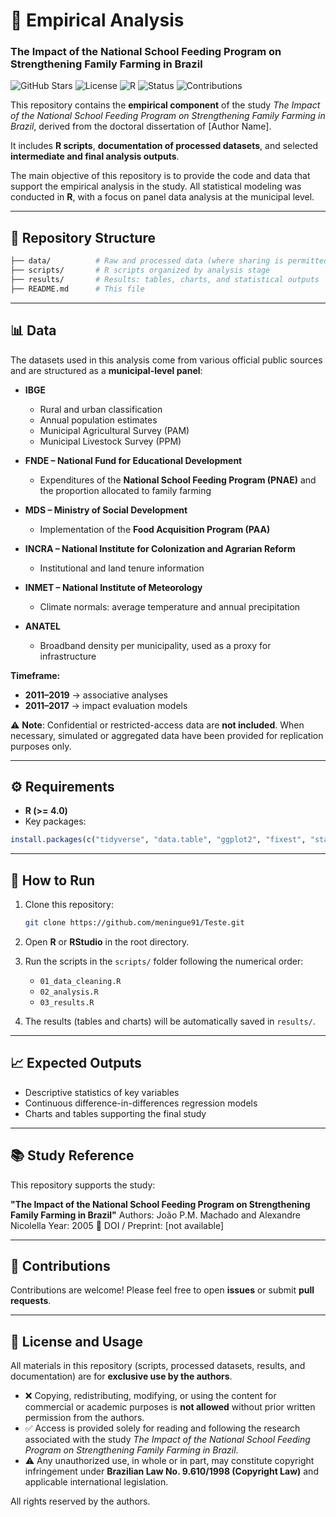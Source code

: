 # 📘 Empirical Analysis

### The Impact of the National School Feeding Program on Strengthening Family Farming in Brazil

![GitHub Stars](https://img.shields.io/badge/Version-1.0-blue) ![License](https://img.shields.io/badge/license-MIT-green.svg) ![R](https://img.shields.io/badge/R-%3E=4.0-blue) ![Status](https://img.shields.io/badge/status-in%20progress-yellow) ![Contributions](https://img.shields.io/badge/contributions-welcome-brightgreen)

This repository contains the **empirical component** of the study *The Impact of the National School Feeding Program on Strengthening Family Farming in Brazil*, derived from the doctoral dissertation of \[Author Name].

It includes **R scripts**, **documentation of processed datasets**, and selected **intermediate and final analysis outputs**.

The main objective of this repository is to provide the code and data that support the empirical analysis in the study. All statistical modeling was conducted in **R**, with a focus on panel data analysis at the municipal level.

---

## 📂 Repository Structure

```bash
├── data/          # Raw and processed data (where sharing is permitted)
├── scripts/       # R scripts organized by analysis stage
├── results/       # Results: tables, charts, and statistical outputs
├── README.md      # This file
```

---

## 📊 Data

The datasets used in this analysis come from various official public sources and are structured as a **municipal-level panel**:

* **IBGE**

  * Rural and urban classification
  * Annual population estimates
  * Municipal Agricultural Survey (PAM)
  * Municipal Livestock Survey (PPM)

* **FNDE – National Fund for Educational Development**

  * Expenditures of the **National School Feeding Program (PNAE)** and the proportion allocated to family farming

* **MDS – Ministry of Social Development**

  * Implementation of the **Food Acquisition Program (PAA)**

* **INCRA – National Institute for Colonization and Agrarian Reform**

  * Institutional and land tenure information

* **INMET – National Institute of Meteorology**

  * Climate normals: average temperature and annual precipitation

* **ANATEL**

  * Broadband density per municipality, used as a proxy for infrastructure

**Timeframe:**

* **2011–2019** → associative analyses
* **2011–2017** → impact evaluation models

⚠️ **Note**: Confidential or restricted-access data are **not included**. When necessary, simulated or aggregated data have been provided for replication purposes only.

---

## ⚙️ Requirements

* **R (>= 4.0)**
* Key packages:

```r
install.packages(c("tidyverse", "data.table", "ggplot2", "fixest", "stargazer"))
```

---

## 🚀 How to Run

1. Clone this repository:

   ```bash
   git clone https://github.com/meningue91/Teste.git
   ```
2. Open **R** or **RStudio** in the root directory.
3. Run the scripts in the `scripts/` folder following the numerical order:

   * `01_data_cleaning.R`
   * `02_analysis.R`
   * `03_results.R`
4. The results (tables and charts) will be automatically saved in `results/`.

---

## 📈 Expected Outputs

* Descriptive statistics of key variables
* Continuous difference-in-differences regression models
* Charts and tables supporting the final study

---

## 📚 Study Reference

This repository supports the study:

**"The Impact of the National School Feeding Program on Strengthening Family Farming in Brazil"**
Authors: João P.M. Machado and Alexandre Nicolella
Year: 2005
📄 DOI / Preprint: \[not available]

---

## 🤝 Contributions

Contributions are welcome!
Please feel free to open **issues** or submit **pull requests**.

---

## 📄 License and Usage

All materials in this repository (scripts, processed datasets, results, and documentation) are for **exclusive use by the authors**.

* ❌ Copying, redistributing, modifying, or using the content for commercial or academic purposes is **not allowed** without prior written permission from the authors.
* ✅ Access is provided solely for reading and following the research associated with the study *The Impact of the National School Feeding Program on Strengthening Family Farming in Brazil*.
* ⚠️ Any unauthorized use, in whole or in part, may constitute copyright infringement under **Brazilian Law No. 9.610/1998 (Copyright Law)** and applicable international legislation.

All rights reserved by the authors.

